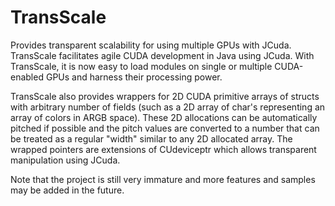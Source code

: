 TransScale
==========

Provides transparent scalability for using multiple GPUs with JCuda.
TransScale facilitates agile CUDA development in Java using JCuda. With TransScale, it is now
easy to load modules on single or multiple CUDA-enabled GPUs and harness their processing power.

TransScale also provides wrappers for 2D CUDA primitive arrays of structs with arbitrary number
of fields (such as a 2D array of char's representing an array of colors in ARGB space). These
2D allocations can be automatically pitched if possible and the pitch values are converted to a
number that can be treated as a regular "width" similar to any 2D allocated array. The wrapped
pointers are extensions of CUdeviceptr which allows transparent manipulation using JCuda.

Note that the project is still very immature and more features and samples may be added in the future. 